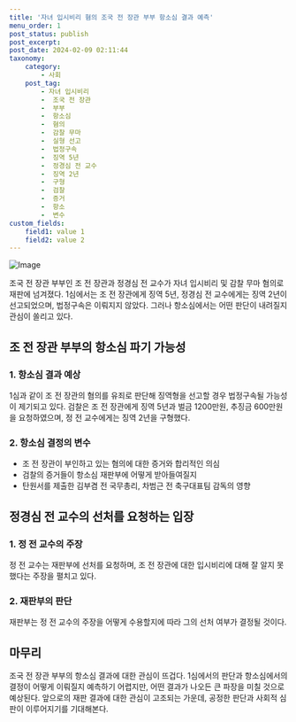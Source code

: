 ```yaml
---
title: '자녀 입시비리 혐의 조국 전 장관 부부 항소심 결과 예측'
menu_order: 1
post_status: publish
post_excerpt: 
post_date: 2024-02-09 02:11:44
taxonomy:
    category:
        - 사회
    post_tag:
        - 자녀 입시비리
        -  조국 전 장관
        -  부부
        -  항소심
        -  혐의
        -  감찰 무마
        -  실형 선고
        -  법정구속
        -  징역 5년
        -  정경심 전 교수
        -  징역 2년
        -  구형
        -  검찰
        -  증거
        -  항소
        -  변수
custom_fields:
    field1: value 1
    field2: value 2
---
```


![Image](https://imgnews.pstatic.net/image/079/2024/02/08/0003861955_001_20240208141301164.jpg?type=w647)

조국 전 장관 부부인 조 전 장관과 정경심 전 교수가 자녀 입시비리 및 감찰 무마 혐의로 재판에 넘겨졌다. 1심에서는 조 전 장관에게 징역 5년, 정경심 전 교수에게는 징역 2년이 선고되었으며, 법정구속은 이뤄지지 않았다. 그러나 항소심에서는 어떤 판단이 내려질지 관심이 쏠리고 있다.
## 조 전 장관 부부의 항소심 파기 가능성
### 1. 항소심 결과 예상
1심과 같이 조 전 장관의 혐의를 유죄로 판단해 징역형을 선고할 경우 법정구속될 가능성이 제기되고 있다. 검찰은 조 전 장관에게 징역 5년과 벌금 1200만원, 추징금 600만원을 요청하였으며, 정 전 교수에게는 징역 2년을 구형했다. 
### 2. 항소심 결정의 변수
- 조 전 장관이 부인하고 있는 혐의에 대한 증거와 합리적인 의심
- 검찰의 증거들이 항소심 재판부에 어떻게 받아들여질지
- 탄원서를 제출한 김부겸 전 국무총리, 차범근 전 축구대표팀 감독의 영향
## 정경심 전 교수의 선처를 요청하는 입장
### 1. 정 전 교수의 주장
정 전 교수는 재판부에 선처를 요청하며, 조 전 장관에 대한 입시비리에 대해 잘 알지 못했다는 주장을 펼치고 있다. 
### 2. 재판부의 판단
재판부는 정 전 교수의 주장을 어떻게 수용할지에 따라 그의 선처 여부가 결정될 것이다.
## 마무리
조국 전 장관 부부의 항소심 결과에 대한 관심이 뜨겁다. 1심에서의 판단과 항소심에서의 결정이 어떻게 이뤄질지 예측하기 어렵지만, 어떤 결과가 나오든 큰 파장을 미칠 것으로 예상된다. 앞으로의 재판 결과에 대한 관심이 고조되는 가운데, 공정한 판단과 사회적 심판이 이루어지기를 기대해본다.
